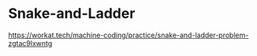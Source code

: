 # Snake-and-Ladder

https://workat.tech/machine-coding/practice/snake-and-ladder-problem-zgtac9lxwntg
